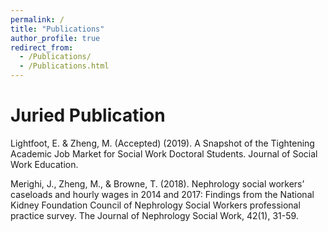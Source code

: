 ```yaml
---
permalink: /
title: "Publications"
author_profile: true
redirect_from: 
  - /Publications/
  - /Publications.html
---
```




# Juried Publication

Lightfoot, E. & Zheng, M. (Accepted) (2019). A Snapshot of the Tightening Academic Job
Market for Social Work Doctoral Students. Journal of Social Work Education.

Merighi, J., Zheng, M., & Browne, T. (2018). Nephrology social workers’ caseloads and hourly
wages in 2014 and 2017: Findings from the National Kidney Foundation Council of
Nephrology Social Workers professional practice survey. The Journal of Nephrology
Social Work, 42(1), 31-59.
